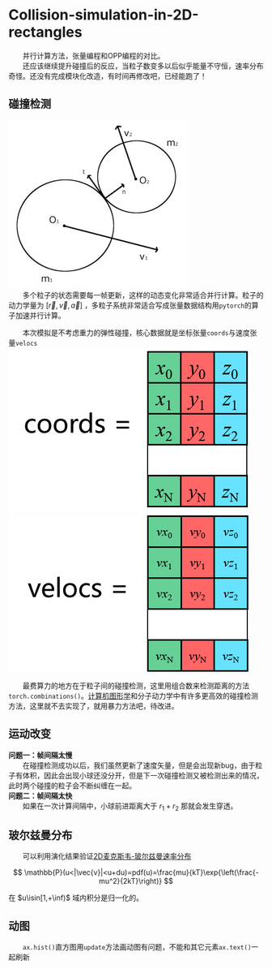 # Collision-simulation-in-2D-rectangles
&emsp;&emsp;并行计算方法，张量编程和OPP编程的对比。  
&emsp;&emsp;还应该继续提升碰撞后的反应，当粒子数变多以后似乎能量不守恒，速率分布奇怪。还没有完成模块化改造，有时间再修改吧，已经能跑了！

## 碰撞检测  

![p1](pic/2d-collision-model.jpg)  
&emsp;&emsp;多个粒子的状态需要每一帧更新，这样的动态变化非常适合并行计算。粒子的动力学量为 $\left[ \vec{r}, \vec{v}, \vec{a} \right]$ ，多粒子系统非常适合写成张量数据结构用```pytorch```的算子加速并行计算。   

&emsp;&emsp;本次模拟是不考虑重力的弹性碰撞，核心数据就是坐标张量```coords```与速度张量```velocs```   
![p2](pic/tensor_data_coords.png)    
![p2](pic/tensor_data_velocs.png)    

&emsp;&emsp;最费算力的地方在于粒子间的碰撞检测，这里用组合数来检测距离的方法```torch.combinations()```。[计算机图形学](https://www.youtube.com/watch?v=eED4bSkYCB8)和分子动力学中有许多更高效的碰撞检测方法，这里就不去实现了，就用暴力方法吧，待改进。  

## 运动改变  

**问题一：帧间隔太慢**   
&emsp;&emsp;在碰撞检测成功以后，我们虽然更新了速度矢量，但是会出现新bug，由于粒子有体积，因此会出现小球还没分开，但是下一次碰撞检测又被检测出来的情况，此时两个碰撞的粒子会不断纠缠在一起。   
**问题二：帧间隔太快**  
&emsp;&emsp;如果在一次计算间隔中，小球前进距离大于 $r_1+r_2$ 那就会发生穿透。  


## 玻尔兹曼分布   

&emsp;&emsp;可以利用演化结果验证[2D麦克斯韦-玻尔兹曼速率分布](https://en.wikipedia.org/wiki/Maxwell%E2%80%93Boltzmann_distribution#Relation_to_the_2D_Maxwell%E2%80%93Boltzmann_distribution)    

$$
\mathbb{P}(u<|\vec{v}|<u+du)=pdf(u)=\frac{mu}{kT}\exp{\left(\frac{-mu^2}{2kT}\right)}
$$  

在 $u\isin[1,+\inf)$ 域内积分是归一化的。

## 动图  
&emsp;&emsp;```ax.hist()```直方图用```update```方法画动图有问题，不能和其它元素```ax.text()```一起刷新